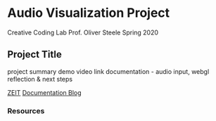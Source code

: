 # Audio Visualization Project
  Creative Coding Lab
  Prof. Oliver Steele 
  Spring 2020 

## Project Title 

project summary 
demo video link 
documentation - audio input, webgl 
reflection & next steps 

[ZEIT](https://my-project-march2020.now.sh)
[Documentation Blog](https://wp.nyu.edu/kennedycambracho/)

### Resources 

